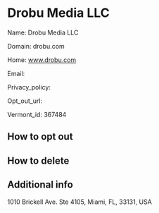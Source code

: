 
# Drobu Media LLC

Name: Drobu Media LLC

Domain: drobu.com

Home: www.drobu.com

Email: 

Privacy_policy: 

Opt_out_url: 

Vermont_id: 367484



## How to opt out



## How to delete



## Additional info



1010 Brickell Ave. Ste 4105, Miami, FL, 33131, USA

